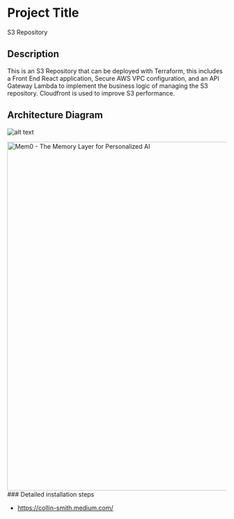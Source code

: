 # Project Title

S3 Repository

## Description

This is an S3 Repository that can be deployed with Terraform, this includes a Front End React application, Secure AWS VPC configuration, and an API Gateway Lambda to implement the business logic of managing the S3 repository.
Cloudfront is used to improve S3 performance.

## Architecture Diagram

![alt text]([http://url/to/img.png](https://raw.githubusercontent.com/collin-smith/s3repository/refs/heads/main/architecturediagram.jpg))

<img src="./architecturediagram.jpg)" width="800px" alt="Mem0 - The Memory Layer for Personalized AI">
### Detailed installation steps

* https://collin-smith.medium.com/

